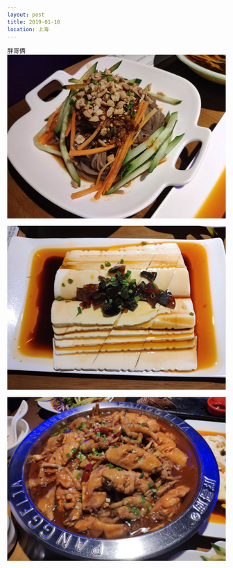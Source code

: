 ```yaml
---
layout: post
title: 2019-01-18
location: 上海
---
```

胖哥俩
![](/assets/images/tweets/20190118_1.jpg)

![](/assets/images/tweets/20190118_2.jpg)

![](/assets/images/tweets/20190118_3.jpg)